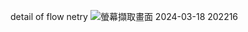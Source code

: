 detail of flow netry
![螢幕擷取畫面 2024-03-18 202216](https://github.com/tsaitsaiji/SDN/assets/85061424/8ce03ba2-7ca7-42b1-9df6-38dc020df077)
